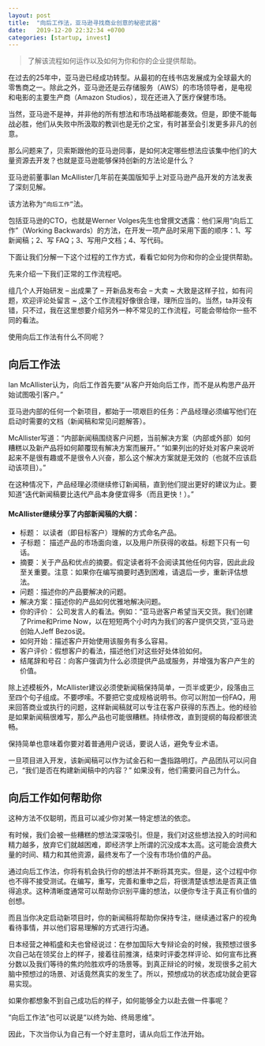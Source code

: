 ```yaml
---
layout: post
title:  "向后工作法，亚马逊寻找商业创意的秘密武器"
date:   2019-12-20 22:32:34 +0700
categories: [startup, invest]
---
```



> 了解该流程如何运作以及如何为你和你的企业提供帮助。

在过去的25年中，亚马逊已经成功转型。从最初的在线书店发展成为全球最大的零售商之一。除此之外，亚马逊还是云存储服务（AWS）的市场领导者，是电视和电影的主要生产商（Amazon Studios），现在还进入了医疗保健市场。

当然，亚马逊不是神，并非他的所有想法和市场战略都能奏效。但是，即使不能每战必胜，他们从失败中所汲取的教训也是无价之宝，有时甚至会引发更多非凡的创意。

那么问题来了，贝索斯跟他的亚马逊同事，是如何决定哪些想法应该集中他们的大量资源去开发？也就是亚马逊能够保持创新的方法论是什么？

亚马逊前董事Ian McAllister几年前在美国版知乎上对亚马逊产品开发的方法发表了深刻见解。

该方法称为`“向后工作”`法。

包括亚马逊的CTO，也就是Werner Volges先生也曾撰文透露：他们采用“向后工作”（Working Backwards）的方法，在开发一项产品时采用下面的顺序：1、写新闻稿；2、写 FAQ；3、写用户文档；4、写代码。

下面让我们分解一下这个过程的工作方式，看看它如何为你和你的企业提供帮助。

先来介绍一下我们正常的工作流程吧。

组几个人开始研发 – 出成果了 – 开新品发布会 – 大卖 ~ 大致是这样子拉，如有问题，欢迎评论处留言 ~ ,这个工作流程好像很合理，理所应当的。当然，ta并没有错，只不过，我在这里想要介绍另外一种不常见的工作流程，可能会带给你一些不同的看法。

使用向后工作法有什么不同呢？


## 向后工作法

Ian McAllister认为，向后工作首先要“从客户开始向后工作，而不是从构思产品开始试图吸引客户。”

亚马逊内部的任何一个新项目，都始于一项艰巨的任务：产品经理必须编写他们在启动时需要的文档（新闻稿和常见问题解答）。

McAllister写道：“内部新闻稿围绕客户问题，当前解决方案（内部或外部）如何糟糕以及新产品将如何颠覆现有解决方案而展开。” “如果列出的好处对客户来说听起来不是很有趣或不是很令人兴奋，那么这个解决方案就是无效的（也就不应该启动该项目）。”

在这种情况下，产品经理必须继续修订新闻稿，直到他们提出更好的建议为止。要知道“迭代新闻稿要比迭代产品本身便宜得多（而且更快！）。”

#### McAllister继续分享了内部新闻稿的大纲：

* 标题： 以读者（即目标客户）理解的方式命名产品。
* 子标题： 描述产品的市场面向谁，以及用户所获得的收益。标题下只有一句话。
* 摘要：关于产品和优点的摘要。假定读者将不会阅读其他任何内容，因此此段至关重要。注意：如果你在编写摘要时遇到困难，请退后一步，重新评估想法。
* 问题：描述你的产品要解决的问题。
* 解决方案：描述你的产品如何优雅地解决问题。
* 你的评价： 公司发言人的看法。例如：“亚马逊客户希望当天交货。我们创建了Prime和Prime Now，以在短短两个小时内为我们的客户提供交货，”亚马逊创始人Jeff Bezos说。
* 如何开始：描述客户开始使用该服务有多么容易。
* 客户评价：假想客户的看法，描述他们对这些好处体验如何。
* 结尾辞和号召：向客户强调为什么必须提供产品或服务，并增强为客户产生的价值。


除上述模板外，McAllister建议必须使新闻稿保持简单，一页半或更少，段落由三至四个句子组成。不要啰嗦。不要把它变成规格说明书。你可以附加一份FAQ，用来回答商业或执行的问题，这样新闻稿就可以专注在客户获得的东西上。他的经验是如果新闻稿很难写，那么产品也可能很糟糕。持续修改，直到提纲的每段都很流畅。

保持简单也意味着你要对着普通用户说话，要说人话，避免专业术语。

一旦项目进入开发，该新闻稿可以作为试金石和一盏指路明灯。产品团队可以问自己，“我们是否在构建新闻稿中的内容？” 如果没有，他们需要问自己为什么。


## 向后工作如何帮助你

这种方法不仅聪明，而且可以减少你对某一特定想法的依恋。

有时候，我们会被一些糟糕的想法深深吸引。但是，我们对这些想法投入的时间和精力越多，放弃它们就越困难，即经济学上所谓的沉没成本太高。这可能会浪费大量的时间、精力和其他资源，最终发布了一个没有市场价值的产品。

通过向后工作法，你将有机会执行你的想法并不断将其充实。但是，这个过程中你也不得不接受测试。在编写，重写，完善和重申之后，将很清楚该想法是否真正值得追求。这种清晰度通常可以帮助你识别平庸的想法，以便你专注于真正有价值的创想。

而且当你决定启动新项目时，你的新闻稿将帮助你保持专注，继续通过客户的视角看待事情，并以他们容易理解的方式进行沟通。

日本经营之神稻盛和夫也曾经说过：在参加国际大专辩论会的时候，我预想过很多次自己站在领奖台上的样子，接着往前推演，结束时评委怎样评论、如何宣布比赛分数以及我们等待的焦灼险胜欢呼的场景等。到真正辩论的时候，发现很多之前大脑中预想过的场景、对话竟然真实的发生了。所以，预想成功的状态成功就会更容易实现。

如果你都想象不到自己成功后的样子，如何能够全力以赴去做一件事呢？

“向后工作法”也可以说是“以终为始、终局思维”。

因此，下次当你认为自己有一个好主意时，请从向后工作法开始。


